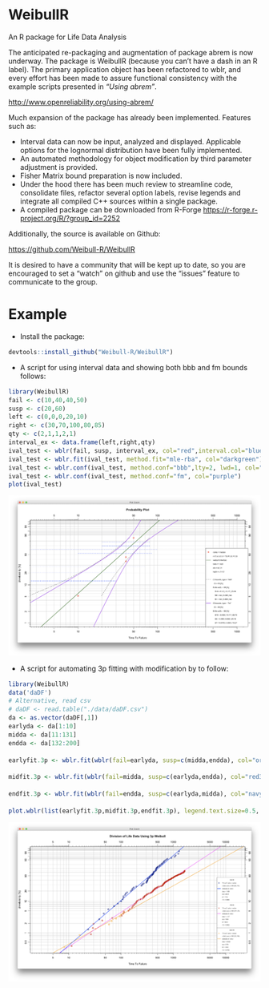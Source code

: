 # WeibullR
An R package for Life Data Analysis

The anticipated re-packaging and augmentation of package abrem is now underway. The package is WeibullR (because you can’t have a dash in an R label). The primary application object has been refactored to wblr, and every effort has been made to assure functional consistency with the example scripts presented in *“Using abrem”*.  

http://www.openreliability.org/using-abrem/

Much expansion of the package has already been implemented. Features such as:  
  
- Interval data can now be input, analyzed and displayed.
 Applicable options for the lognormal distribution have been fully implemented.
- An automated methodology for object modification by third parameter adjustment is provided.
- Fisher Matrix bound preparation is now included.
- Under the hood there has been much review to streamline code, consolidate files, refactor several option labels, revise legends and integrate all compiled C++ sources within a single package.
- A compiled package can be downloaded from R-Forge  https://r-forge.r-project.org/R/?group_id=2252

Additionally, the source is available on Github:  

https://github.com/Weibull-R/WeibullR

It is desired to have a community that will be kept up to date, so you are encouraged to set a “watch” on github and use the “issues” feature to communicate to the group.

# Example
- Install the package: 

```R
devtools::install_github("Weibull-R/WeibullR")
```

- A script for using interval data and showing both bbb and fm bounds follows:

```R
library(WeibullR)
fail <- c(10,40,40,50)
susp <- c(20,60)
left <- c(0,0,0,20,10)
right <- c(30,70,100,80,85)
qty <- c(2,1,1,2,1)
interval_ex <- data.frame(left,right,qty)
ival_test <- wblr(fail, susp, interval_ex, col="red",interval.col="blue")
ival_test <- wblr.fit(ival_test, method.fit="mle-rba", col="darkgreen")
ival_test <- wblr.conf(ival_test, method.conf="bbb",lty=2, lwd=1, col="black") 
ival_test <- wblr.conf(ival_test, method.conf="fm", col="purple")
plot(ival_test)
```
![](www/probability_plot.png)

- A script for automating 3p fitting with  modification by to follow:

```R
library(WeibullR)
data('daDF')
# Alternative, read csv
# daDF <- read.table("./data/daDF.csv")
da <- as.vector(daDF[,1])
earlyda <- da[1:10]
midda <- da[11:131]
endda <- da[132:200]

earlyfit.3p <- wblr.fit(wblr(fail=earlyda, susp=c(midda,endda), col="orange", label="early life"), dist="weibull3p", modify.by.t0=T, col="orange")

midfit.3p <- wblr.fit(wblr(fail=midda, susp=c(earlyda,endda), col="red3", label="mid life"), dist="weibull3p", modify.by.t0=T, col="magenta")

endfit.3p <- wblr.fit(wblr(fail=endda, susp=c(earlyda,midda), col="navyblue", label="end life"), dist="weibull3p", modify.by.t0=T, col="blue")

plot.wblr(list(earlyfit.3p,midfit.3p,endfit.3p), legend.text.size=0.5, main="Division of Life Data Using 3p Weibull") 
```
![](www/division_life_data.png)

